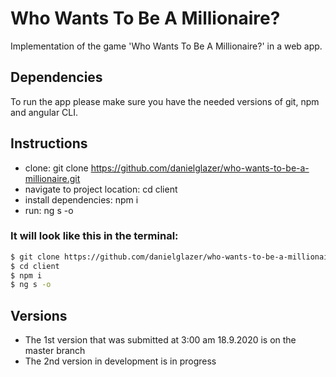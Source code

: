 # Who Wants To Be A Millionaire?
Implementation of the game 'Who Wants To Be A Millionaire?' in a web app.

## Dependencies
To run the app please make sure you have the needed versions of git, npm and angular CLI.

## Instructions

- clone: git clone https://github.com/danielglazer/who-wants-to-be-a-millionaire.git
- navigate to project location: cd client
- install dependencies: npm i
- run: ng s -o

### It will look like this in the terminal:
```sh
$ git clone https://github.com/danielglazer/who-wants-to-be-a-millionaire.git
$ cd client
$ npm i
$ ng s -o
```
## Versions
- The 1st version that was submitted at 3:00 am 18.9.2020 is on the master branch
- The 2nd version in development is in progress

